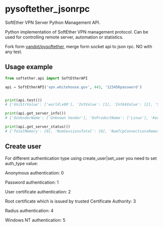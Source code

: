 pysoftether_jsonrpc
===========

SoftEther VPN Server Python Management API.

Python implementation of SoftEther VPN management protocol. Can be used for controlling remote server, automation or statistics.

Fork form [vandot/pysoftether](https://github.com/vandot/pysoftether), merge form socket api to json rpc.
NO with any test.

Usage example
-------------
```python
from softether.api import SoftEtherAPI

api = SoftEtherAPI('vpn.whitehouse.gov', 443, '123456password')


print(api.test())
# {'UniStrValue': ['world\x00'], 'IntValue': [1], 'Int64Value': [2], 'StrValue': ['1']}

print(api.get_server_info())
# {'OsVendorName': ['Unknown Vendor'], 'OsProductName': ['Linux'], 'KernelName': ['Linux Kernel'], 'ServerType': [0], 'ServerHostName': ['vpnserver'], 'OsServicePack': [0], 'ServerBuildDate': [1413977090000], 'OsSystemName': ['Linux'], 'ServerBuildInt': [9506], 'ServerVerInt': [411], 'ServerProductName': ['SoftEther VPN Server (64 bit)'], 'OsType': [3100], 'ServerFamilyName': ['SoftEther'], 'ServerBuildInfoString': ['Compiled 2014/10/22 20:24:50 by yagi at pc25'], 'ServerVersionString': ['Version 4.11 Build 9506   (English)'], 'OsVersion': ['Unknown Linux Version']}

print(api.get_server_status())
# {'TotalMemory': [0], 'NumSessionsTotal': [0], 'NumTcpConnectionsRemote': [0], 'Send.UnicastBytes': [577743326], 'Recv.BroadcastCount': [1224620], 'NumHubStatic': [0], 'FreePhys': [0], 'ServerType': [0], 'UsedPhys': [0], 'NumHubDynamic': [0], 'Send.BroadcastCount': [43225], 'NumTcpConnections': [49], 'AssignedBridgeLicensesTotal': [0], 'Send.UnicastCount': [1746888], 'AssignedBridgeLicenses': [0], 'NumSessionsLocal': [0], 'AssignedClientLicenses': [0], 'Send.BroadcastBytes': [3140072], 'NumHubStandalone': [1], 'Recv.UnicastCount': [1752958], 'NumHubTotal': [1], 'AssignedClientLicensesTotal': [0], 'NumGroups': [0], 'Recv.BroadcastBytes': [74615494], 'CurrentTime': [1418792416592], 'UsedMemory': [0], 'Recv.UnicastBytes': [580004599], 'FreeMemory': [0], 'CurrentTick': [3039999042], 'TotalPhys': [0], 'NumSessionsRemote': [0], 'NumUsers': [3], 'StartTime': [1415753738050], 'NumTcpConnectionsLocal': [49], 'NumIpTables': [1], 'NumMacTables': [1]}

```

Create user
-------------
For different authentication type using create_user|set_user you need to set auth_type value:

Anonymous authentication: 0

Password authentication: 1

User certificate authentication: 2

Root certificate which is issued by trusted Certificate Authority: 3

Radius authentication: 4

Windows NT authentication: 5
